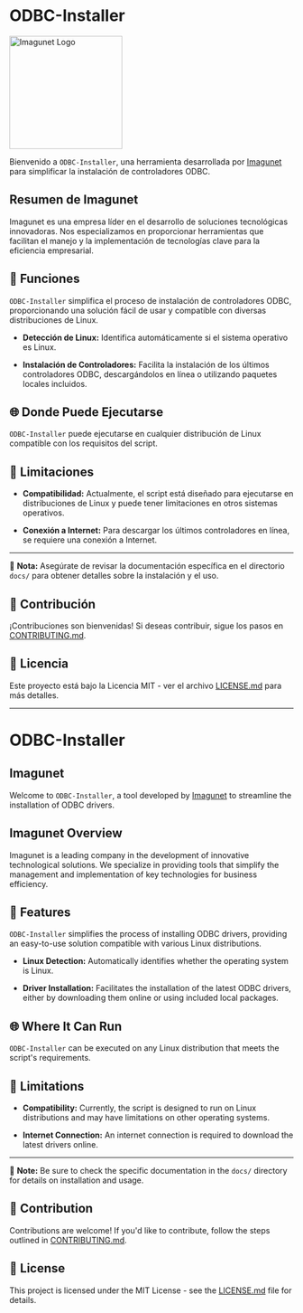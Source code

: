 # ODBC-Installer

<img src="https://www.imagunet.com/wp-content/uploads/2021/02/Imagunet-Technology.png" alt="Imagunet Logo" width="200"/>

Bienvenido a `ODBC-Installer`, una herramienta desarrollada por [Imagunet](https://www.imagunet.com/) para simplificar la instalación de controladores ODBC.

## Resumen de Imagunet

Imagunet es una empresa líder en el desarrollo de soluciones tecnológicas innovadoras. Nos especializamos en proporcionar herramientas que facilitan el manejo y la implementación de tecnologías clave para la eficiencia empresarial.

## 🚀 Funciones

`ODBC-Installer` simplifica el proceso de instalación de controladores ODBC, proporcionando una solución fácil de usar y compatible con diversas distribuciones de Linux.

- **Detección de Linux:** Identifica automáticamente si el sistema operativo es Linux.
  
- **Instalación de Controladores:** Facilita la instalación de los últimos controladores ODBC, descargándolos en línea o utilizando paquetes locales incluidos.

## 🌐 Donde Puede Ejecutarse

`ODBC-Installer` puede ejecutarse en cualquier distribución de Linux compatible con los requisitos del script.

## 🚧 Limitaciones

- **Compatibilidad:** Actualmente, el script está diseñado para ejecutarse en distribuciones de Linux y puede tener limitaciones en otros sistemas operativos.

- **Conexión a Internet:** Para descargar los últimos controladores en línea, se requiere una conexión a Internet.

---

📝 **Nota:** Asegúrate de revisar la documentación específica en el directorio `docs/` para obtener detalles sobre la instalación y el uso.

## 🤝 Contribución

¡Contribuciones son bienvenidas! Si deseas contribuir, sigue los pasos en [CONTRIBUTING.md](CONTRIBUTING.md).

## 📄 Licencia

Este proyecto está bajo la Licencia MIT - ver el archivo [LICENSE.md](LICENSE.md) para más detalles.

---

# ODBC-Installer

## Imagunet

Welcome to `ODBC-Installer`, a tool developed by [Imagunet](https://www.imagunet.com/) to streamline the installation of ODBC drivers.

## Imagunet Overview

Imagunet is a leading company in the development of innovative technological solutions. We specialize in providing tools that simplify the management and implementation of key technologies for business efficiency.

## 🚀 Features

`ODBC-Installer` simplifies the process of installing ODBC drivers, providing an easy-to-use solution compatible with various Linux distributions.

- **Linux Detection:** Automatically identifies whether the operating system is Linux.
  
- **Driver Installation:** Facilitates the installation of the latest ODBC drivers, either by downloading them online or using included local packages.

## 🌐 Where It Can Run

`ODBC-Installer` can be executed on any Linux distribution that meets the script's requirements.

## 🚧 Limitations

- **Compatibility:** Currently, the script is designed to run on Linux distributions and may have limitations on other operating systems.

- **Internet Connection:** An internet connection is required to download the latest drivers online.

---

📝 **Note:** Be sure to check the specific documentation in the `docs/` directory for details on installation and usage.

## 🤝 Contribution

Contributions are welcome! If you'd like to contribute, follow the steps outlined in [CONTRIBUTING.md](CONTRIBUTING.md).

## 📄 License

This project is licensed under the MIT License - see the [LICENSE.md](LICENSE.md) file for details.

